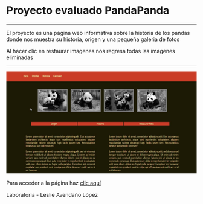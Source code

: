 # Proyecto evaluado PandaPanda
***
El proyecto es una página web informativa sobre la historia de los pandas 
donde nos muestra su historia, origen y una pequeña galeria de fotos

Al hacer clic en restaurar imagenes nos regresa todas las imagenes eliminadas
***
![Imagen de la pagina](https://github.com/lesashley/PandaPanda/blob/master/assets/images/pagina.jpg)

Para acceder a la página haz [clic aquí](https://lesashley.github.io/PandaPanda/)

Laboratoria - Leslie Avendaño López

